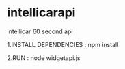 # intellicarapi
intellicar 60 second api

1.INSTALL DEPENDENCIES :  npm install

2.RUN : node widgetapi.js
